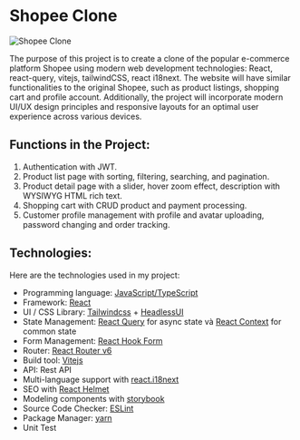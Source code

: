 # Shopee Clone

![Shopee Clone]('https://shopee-clone-eosin.vercel.app/)

The purpose of this project is to create a clone of the popular e-commerce platform Shopee using modern web development technologies: React, react-query, vitejs, tailwindCSS, react i18next. The website will have similar functionalities to the original Shopee, such as product listings, shopping cart and profile account. Additionally, the project will incorporate modern UI/UX design principles and responsive layouts for an optimal user experience across various devices.

## Functions in the Project:

1. Authentication with JWT.
2. Product list page with sorting, filtering, searching, and pagination.
3. Product detail page with a slider, hover zoom effect, description with WYSIWYG HTML rich text.
4. Shopping cart with CRUD product and payment processing.
5. Customer profile management with profile and avatar uploading, password changing and order tracking.

## Technologies:

Here are the technologies used in my project:

- Programming language: [JavaScript/TypeScript](https://www.typescriptlang.org/)
- Framework: [React](https://reactjs.org/)
- UI / CSS Library: [Tailwindcss](https://tailwindcss.com/) + [HeadlessUI](https://headlessui.com/)
- State Management: [React Query](https://react-query-v3.tanstack.com/) for async state và [React Context](https://reactjs.org/docs/context.html) for common state
- Form Management: [React Hook Form](https://react-hook-form.com/)
- Router: [React Router v6](https://reactrouter.com/en/main)
- Build tool: [Vitejs](https://vitejs.dev/)
- API: Rest API
- Multi-language support with [react.i18next](https://react.i18next.com/)
- SEO with [React Helmet](https://www.npmjs.com/package/react-helmet)
- Modeling components with [storybook](https://storybook.js.org/)
- Source Code Checker: [ESLint](https://eslint.org/)
- Package Manager: [yarn](https://yarnpkg.com/)
- Unit Test
